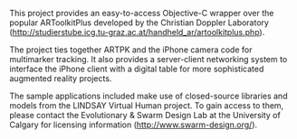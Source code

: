 This project provides an easy-to-access Objective-C wrapper over the popular ARToolkitPlus developed by the Christian Doppler Laboratory (http://studierstube.icg.tu-graz.ac.at/handheld_ar/artoolkitplus.php).

The project ties together ARTPK and the iPhone camera code for multimarker tracking. It also provides a server-client networking system to interface the iPhone client with a digital table for more sophisticated augmented reality projects.

The sample applications included make use of closed-source libraries and models from the LINDSAY Virtual Human project. To gain access to them, please contact the Evolutionary & Swarm Design Lab at the University of Calgary for licensing information (http://www.swarm-design.org/).